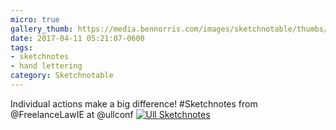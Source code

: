 ```yaml
---
micro: true
gallery_thumb: https://media.bennorris.com/images/sketchnotable/thumbs/ull-2017-sketchnotes-14.jpg
date: 2017-04-11 05:21:07-0600
tags:
- sketchnotes
- hand lettering
category: Sketchnotable
---
```


Individual actions make a big difference! #Sketchnotes from @FreelanceLawIE at @ullconf [![Ull Sketchnotes](https://media.bennorris.com/images/sketchnotable/ull-2017/ull-2017-sketchnotes-14.jpg)](https://media.bennorris.com/images/sketchnotable/ull-2017/ull-2017-sketchnotes-14.jpg)